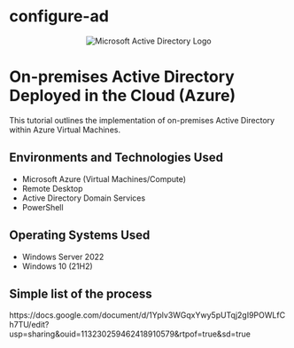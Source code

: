 # configure-ad
<p align="center">
<img src="https://i.imgur.com/pU5A58S.png" alt="Microsoft Active Directory Logo"/>
</p>

<h1>On-premises Active Directory Deployed in the Cloud (Azure)</h1>
This tutorial outlines the implementation of on-premises Active Directory within Azure Virtual Machines.<br />

<h2>Environments and Technologies Used</h2>

- Microsoft Azure (Virtual Machines/Compute)
- Remote Desktop
- Active Directory Domain Services
- PowerShell

<h2>Operating Systems Used </h2>

- Windows Server 2022
- Windows 10 (21H2)

<h2>Simple list of the process</h2>
https://docs.google.com/document/d/1Yplv3WGqxYwy5pUTqj2gI9POWLfCh7TU/edit?usp=sharing&ouid=113230259462418910579&rtpof=true&sd=true
